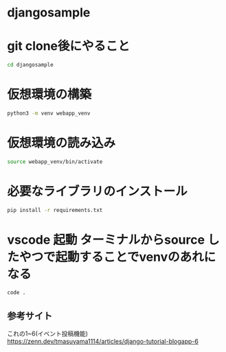 # djangosample

# git clone後にやること
```bash
cd djangosample
```

# 仮想環境の構築
```bash
python3 -m venv webapp_venv
```
# 仮想環境の読み込み
```bash
source webapp_venv/bin/activate
```
# 必要なライブラリのインストール
```bash
pip install -r requirements.txt
```
# vscode 起動 ターミナルからsource したやつで起動することでvenvのあれになる
```bash
code .
```

## 参考サイト
これの1~6(イベント投稿機能)  
<https://zenn.dev/tmasuyama1114/articles/django-tutorial-blogapp-6>
